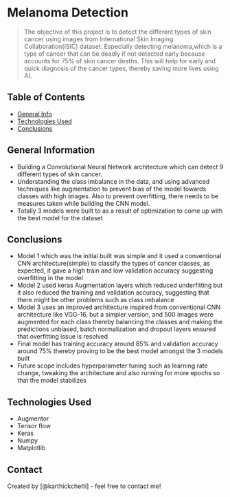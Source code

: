 # Melanoma Detection
> The objective of this project is to detect the different types of skin cancer using images from International Skin Imaging Collaboration(ISIC) dataset. Especially detecting melanoma,which is a type of cancer that can be deadly if not detected early because accounts for 75% of skin cancer deaths. This will help for early and quick diagnosis of the cancer types, thereby saving more lives using AI.


## Table of Contents
* [General Info](#general-information)
* [Technologies Used](#technologies-used)
* [Conclusions](#conclusions)


## General Information
- Building a Convolutional Neural Network architecture which can detect 9 different types of skin cancer.
- Understanding the class imbalance in the data, and using advanced techniques like augmentation to prevent bias of the model towards classes with high images. Also to prevent overfitting, there needs to be measures taken while building the CNN model.
- Totally 3 models were built to as a result of optimization to come up with the best model for the dataset


## Conclusions
- Model 1 which was the initial built was simple and it used a conventional CNN architecture(simple) to classify the types of cancer classes, as expected, it gave a high train and low validation accuracy suggesting overfitting in the model
- Model 2 used keras Augmentation layers which reduced underfitting but it also reduced the training and validation accuracy, suggesting that there might be other problems such as class imbalance
- Model 3 uses an improved architecture inspired from conventional CNN architecture like VGG-16, but a simpler version, and 500 images were augmented for each class thereby balancing the classes and making the predictions unbiased, batch normalization and dropout layers ensured that overfitting issue is resolved
- Final model has training accuracy around 85% and validation accuracy around 75% thereby proving to be the best model amongst the 3 models built
- Future scope includes hyperparameter tuning such as learning rate change, tweaking the architecture and also running for more epochs so that the model stabilizes



## Technologies Used
- Augmentor
- Tensor flow
- Keras
- Numpy
- Matplotlib


## Contact
Created by [@karthickchetti] - feel free to contact me!